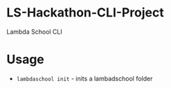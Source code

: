 # LS-Hackathon-CLI-Project
Lambda School CLI



# Usage 
- `lambdaschool init` - inits a lambadschool folder
